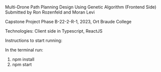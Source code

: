 Multi-Drone Path Planning Design Using Genetic Algorithm (Frontend Side)
Submitted by Ron Rozenfeld and Moran Levi

Capstone Project Phase B-22-2-R-1, 2023, Ort Braude College

Technologies:
Client side in Typescript, ReactJS

Instructions to start running:

In the terminal run:
1. npm install
2. npm start

